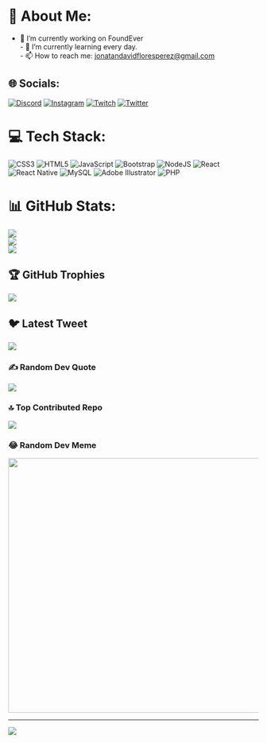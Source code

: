 # 💫 About Me:
- 🔭 I’m currently working on FoundEver<br>- 🌱 I’m currently learning every day.<br>- 📫 How to reach me: jonatandavidfloresperez@gmail.com <br>


## 🌐 Socials:
[![Discord](https://img.shields.io/badge/Discord-%237289DA.svg?logo=discord&logoColor=white)](https://discord.gg/7668) [![Instagram](https://img.shields.io/badge/Instagram-%23E4405F.svg?logo=Instagram&logoColor=white)](https://instagram.com/dave.sv) [![Twitch](https://img.shields.io/badge/Twitch-%239146FF.svg?logo=Twitch&logoColor=white)](https://twitch.tv/jodaflope) [![Twitter](https://img.shields.io/badge/Twitter-%231DA1F2.svg?logo=Twitter&logoColor=white)](https://twitter.com/daves_sv) 

# 💻 Tech Stack:
![CSS3](https://img.shields.io/badge/css3-%231572B6.svg?style=for-the-badge&logo=css3&logoColor=white) ![HTML5](https://img.shields.io/badge/html5-%23E34F26.svg?style=for-the-badge&logo=html5&logoColor=white) ![JavaScript](https://img.shields.io/badge/javascript-%23323330.svg?style=for-the-badge&logo=javascript&logoColor=%23F7DF1E) ![Bootstrap](https://img.shields.io/badge/bootstrap-%23563D7C.svg?style=for-the-badge&logo=bootstrap&logoColor=white) ![NodeJS](https://img.shields.io/badge/node.js-6DA55F?style=for-the-badge&logo=node.js&logoColor=white) ![React](https://img.shields.io/badge/react-%2320232a.svg?style=for-the-badge&logo=react&logoColor=%2361DAFB) ![React Native](https://img.shields.io/badge/react_native-%2320232a.svg?style=for-the-badge&logo=react&logoColor=%2361DAFB) ![MySQL](https://img.shields.io/badge/mysql-%2300f.svg?style=for-the-badge&logo=mysql&logoColor=white) ![Adobe Illustrator](https://img.shields.io/badge/adobeillustrator-%23FF9A00.svg?style=for-the-badge&logo=adobeillustrator&logoColor=white) ![PHP](https://img.shields.io/badge/php-%23777BB4.svg?style=for-the-badge&logo=php&logoColor=white)
# 📊 GitHub Stats:
![](https://github-readme-stats.vercel.app/api?username=jodaflope&theme=darcula&hide_border=false&include_all_commits=false&count_private=false)<br/>
![](https://github-readme-streak-stats.herokuapp.com/?user=jodaflope&theme=darcula&hide_border=false)<br/>
![](https://github-readme-stats.vercel.app/api/top-langs/?username=jodaflope&theme=darcula&hide_border=false&include_all_commits=false&count_private=false&layout=compact)

## 🏆 GitHub Trophies
![](https://github-profile-trophy.vercel.app/?username=jodaflope&theme=radical&no-frame=false&no-bg=true&margin-w=4)

## 🐦 Latest Tweet
[![](https://gtce.itsvg.in/api?username=daves_sv)](https://github.com/VishwaGauravIn/github-twitter-card-embed)

### ✍️ Random Dev Quote
![](https://quotes-github-readme.vercel.app/api?type=vetical&theme=dark)

### 🔝 Top Contributed Repo
![](https://github-contributor-stats.vercel.app/api?username=jodaflope&limit=5&theme=dark&combine_all_yearly_contributions=true)

### 😂 Random Dev Meme
<img src="https://rm.up.railway.app/" width="512px"/>

---
[![](https://visitcount.itsvg.in/api?id=jodaflope&icon=5&color=11)](https://visitcount.itsvg.in)

<!-- Proudly created with GPRM ( https://gprm.itsvg.in ) -->
